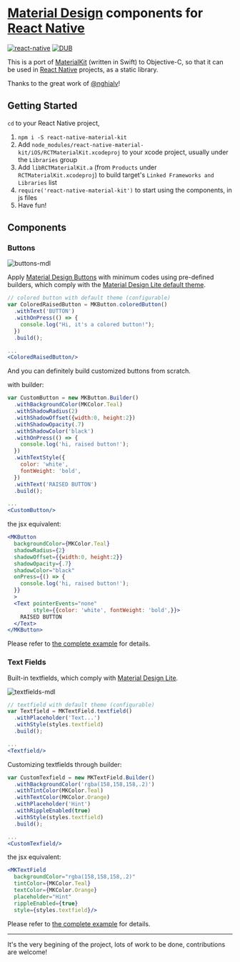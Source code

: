 # [Material Design](http://www.google.com/design/spec/material-design/introduction.html) components for [React Native](https://facebook.github.io/react-native)

[![react-native](https://img.shields.io/badge/react--native-v0.7.1-05A5D1.svg)](https://facebook.github.io/react-native "tested react-native version")
[![DUB](https://img.shields.io/dub/l/vibe-d.svg)](https://raw.githubusercontent.com/xinthink/react-native-material-kit/master/LICENSE.md "MIT")

This is a port of [MaterialKit](https://github.com/nghialv/MaterialKit) (written in Swift) to Objective-C, so that it can be used in [React Native](https://facebook.github.io/react-native) projects, as a static library.

Thanks to the great work of [@nghialv](https://github.com/nghialv)!


## Getting Started

`cd` to your React Native project,

1. `npm i -S react-native-material-kit`
2. Add `node_modules/react-native-material-kit/iOS/RCTMaterialKit.xcodeproj` to your xcode project, usually under the `Libraries` group
3. Add `libRCTMaterialKit.a` (from `Products` under `RCTMaterialKit.xcodeproj`) to build target's `Linked Frameworks and Libraries` list
4. `require('react-native-material-kit')` to start using the components, in js files
5. Have fun!


## Components

### Buttons

![buttons-mdl](https://cloud.githubusercontent.com/assets/390805/8761525/08593298-2d88-11e5-98dc-6180a5122b1f.gif)

Apply [Material Design Buttons](http://www.getmdl.io/components/index.html#buttons-section) with minimum codes using pre-defined builders, which comply with the [Material Design Lite default theme](http://www.getmdl.io/customize/index.html).

```jsx
// colored button with default theme (configurable)
var ColoredRaisedButton = MKButton.coloredButton()
  .withText('BUTTON')
  .withOnPress(() => {
    console.log("Hi, it's a colored button!");
  })
  .build();

...
<ColoredRaisedButton/>
```

And you can definitely build customized buttons from scratch.

with builder:

```jsx
var CustomButton = new MKButton.Builder()
  .withBackgroundColor(MKColor.Teal)
  .withShadowRadius(2)
  .withShadowOffset({width:0, height:2})
  .withShadowOpacity(.7)
  .withShadowColor('black')
  .withOnPress(() => {
    console.log('hi, raised button!');
  })
  .withTextStyle({
    color: 'white',
    fontWeight: 'bold',
  })
  .withText('RAISED BUTTON')
  .build();

...
<CustomButton/>
```

the jsx equivalent:

```jsx
<MKButton
  backgroundColor={MKColor.Teal}
  shadowRadius={2}
  shadowOffset={{width:0, height:2}}
  shadowOpacity={.7}
  shadowColor="black"
  onPress={() => {
    console.log('hi, raised button!');
  }}
  >
  <Text pointerEvents="none"
        style={{color: 'white', fontWeight: 'bold',}}>
    RAISED BUTTON
  </Text>
</MKButton>
```

Please refer to [the complete example](https://github.com/xinthink/react-native-material-kit/blob/master/Example/App/buttons.js) for details.


### Text Fields

Built-in textfields, which comply with [Material Design Lite](http://www.getmdl.io/components/#textfields-section).

![textfields-mdl](https://cloud.githubusercontent.com/assets/390805/8770805/a00a853e-2eea-11e5-9801-4fc96ddb6e62.gif)


```jsx
// textfield with default theme (configurable)
var Textfield = MKTextField.textfield()
  .withPlaceholder('Text...')
  .withStyle(styles.textfield)
  .build();

...
<Textfield/>
```

Customizing textfields through builder:

```jsx
var CustomTexfield = new MKTextField.Builder()
  .withBackgroundColor('rgba(158,158,158,.2)')
  .withTintColor(MKColor.Teal)
  .withTextColor(MKColor.Orange)
  .withPlaceholder('Hint')
  .withRippleEnabled(true)
  .withStyle(styles.textfield)
  .build();

...
<CustomTexfield/>
```

the jsx equivalent:

```jsx
<MKTextField
  backgroundColor="rgba(158,158,158,.2)"
  tintColor={MKColor.Teal}
  textColor={MKColor.Orange}
  placeholder="Hint"
  rippleEnabled={true}
  style={styles.textfield}/>
```

Please refer to [the complete example](https://github.com/xinthink/react-native-material-kit/blob/master/Example/App/textfields.js) for details.


---
It's the very begining of the project, lots of work to be done, contributions are welcome!
